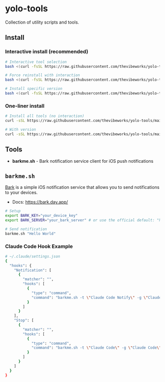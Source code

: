 # yolo-tools

Collection of utility scripts and tools.

## Install

### Interactive install (recommended)

```bash
# Interactive tool selection
bash <(curl -fsSL https://raw.githubusercontent.com/thevibeworks/yolo-tools/main/install.sh)
```

```bash
# Force reinstall with interaction
bash <(curl -fsSL https://raw.githubusercontent.com/thevibeworks/yolo-tools/main/install.sh) --force

# Install specific version
bash <(curl -fsSL https://raw.githubusercontent.com/thevibeworks/yolo-tools/main/install.sh) -v v1.0.0
```

### One-liner install
```bash
# Install all tools (no interaction)
curl -sSL https://raw.githubusercontent.com/thevibeworks/yolo-tools/main/install.sh | bash

# With version
curl -sSL https://raw.githubusercontent.com/thevibeworks/yolo-tools/main/install.sh | bash -s -- -v v1.0.0
```

## Tools

- **barkme.sh** - Bark notification service client for iOS push notifications

## `barkme.sh`

[Bark](https://bark.day.app/) is a simple iOS notification service that allows you to send notifications to your devices.

- Docs: https://bark.day.app/

```bash
# Setup
export BARK_KEY="your_device_key"
export BARK_SERVER="your_bark_server" # or use the official default: "https://api.day.app"

# Send notification
barkme.sh "Hello World"
```

### Claude Code Hook Example

```sh
# ~/.claude/settings.json
{
  "hooks": {
    "Notification": [
      {
        "matcher": "",
        "hooks": [
          {
            "type": "command",
            "command": "barkme.sh -t \"Claude Code Notify\" -g \"Claude Code\" -l \"active\" -i \"https://avatars.githubusercontent.com/in/1452392\" \"$(jq -r '.message')\""
          }
        ]
      }
    ],
    "Stop": [
      {
        "matcher": "",
        "hooks": [
          {
            "type": "command",
            "command": "barkme.sh -t \"Claude Code\" -g \"Claude Code\" -i \"https://avatars.githubusercontent.com/in/1452392\" \"task stop\""
          }
        ]
      }
    ]
  }
}
```
